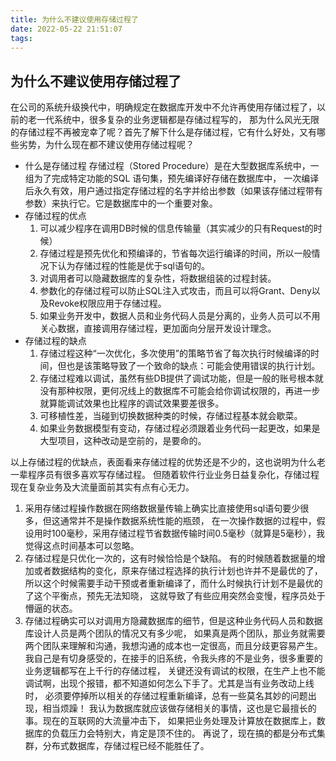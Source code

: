 ```yaml
---
title: 为什么不建议使用存储过程了
date: 2022-05-22 21:51:07
tags:
---
```


## 为什么不建议使用存储过程了

在公司的系统升级换代中，明确规定在数据库开发中不允许再使用存储过程了，以前的老一代系统中，很多复杂的业务逻辑都是存储过程写的，
那为什么风光无限的存储过程不再被宠幸了呢？首先了解下什么是存储过程，它有什么好处，又有哪些劣势，为什么现在都不建议使用存储过程呢？

<!-- more -->

* 什么是存储过程
存储过程（Stored Procedure）是在大型数据库系统中，一组为了完成特定功能的SQL 语句集，预先编译好存储在数据库中，
一次编译后永久有效，用户通过指定存储过程的名字并给出参数（如果该存储过程带有参数）来执行它。它是数据库中的一个重要对象。
* 存储过程的优点
    1. 可以减少程序在调用DB时候的信息传输量（其实减少的只有Request的时候）
    2. 存储过程是预先优化和预编译的，节省每次运行编译的时间，所以一般情况下认为存储过程的性能是优于sql语句的。
    3. 对调用者可以隐藏数据库的复杂性，将数据组装的过程封装。
    4. 参数化的存储过程可以防止SQL注入式攻击，而且可以将Grant、Deny以及Revoke权限应用于存储过程。
    5. 如果业务开发中，数据人员和业务代码人员是分离的，业务人员可以不用关心数据，直接调用存储过程，更加面向分层开发设计理念。
* 存储过程的缺点
    1. 存储过程这种“一次优化，多次使用”的策略节省了每次执行时候编译的时间，但也是该策略导致了一个致命的缺点：可能会使用错误的执行计划。
    2. 存储过程难以调试，虽然有些DB提供了调试功能，但是一般的账号根本就没有那种权限，更何况线上的数据库不可能会给你调试权限的，再进一步就算能调试效果也比程序的调试效果要差很多。
    3. 可移植性差，当碰到切换数据种类的时候，存储过程基本就会歇菜。
    4. 如果业务数据模型有变动，存储过程必须跟着业务代码一起更改，如果是大型项目，这种改动是空前的，是要命的。

以上存储过程的优缺点，表面看来存储过程的优势还是不少的，这也说明为什么老一辈程序员有很多喜欢写存储过程。
但随着软件行业业务日益复杂化，存储过程现在复杂业务及大流量面前其实有点有心无力。

1. 采用存储过程操作数据在网络数据量传输上确实比直接使用sql语句要少很多，但这通常并不是操作数据系统性能的瓶颈，
在一次操作数据的过程中，假设用时100毫秒，采用存储过程节省数据传输时间0.5毫秒（就算是5毫秒），我觉得这点时间基本可以忽略。
2. 存储过程是只优化一次的，这有时候恰恰是个缺陷。
有的时候随着数据量的增加或者数据结构的变化，原来存储过程选择的执行计划也许并不是最优的了，
所以这个时候需要手动干预或者重新编译了，而什么时候执行计划不是最优的了这个平衡点，预先无法知晓，
这就导致了有些应用突然会变慢，程序员处于懵逼的状态。
3. 存储过程确实可以对调用方隐藏数据库的细节，但是这种业务代码人员和数据库设计人员是两个团队的情况又有多少呢，
如果真是两个团队，那业务就需要两个团队来理解和沟通，我想沟通的成本也一定很高，而且分歧更容易产生。
我自己是有切身感受的，在接手的旧系统，令我头疼的不是业务，很多重要的业务逻辑都写在上千行的存储过程，
关键还没有调试的权限，在生产上也不能调试啊，出现个报错，都不知道如何怎么下手了。尤其是当有业务改动上线时，
必须要停掉所以相关的存储过程重新编译，总有一些莫名其妙的问题出现，相当烦躁！
我认为数据库就应该做存储相关的事情，这也是它最擅长的事。现在的互联网的大流量冲击下，
如果把业务处理及计算放在数据库上，数据库的负载压力会特别大，肯定是顶不住的。
再说了，现在搞的都是分布式集群，分布式数据库，存储过程已经不能胜任了。
